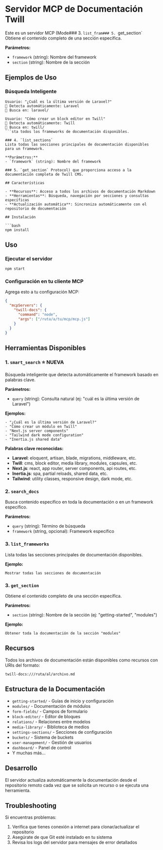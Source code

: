# Servidor MCP de Documentación Twill

Este es un servidor MCP (Mode### 3. `list_fram### 5. `get_section`
Obtiene el contenido completo de una sección específica.

**Parámetros:**
- `framework` (string): Nombre del framework
- `section` (string): Nombre de la sección

## Ejemplos de Uso

### Búsqueda Inteligente
```
Usuario: "¿Cuál es la última versión de Laravel?"
🎯 Detecta automáticamente: Laravel
📁 Busca en: laravel/

Usuario: "Cómo crear un block editor en Twill"
🎯 Detecta automáticamente: Twill  
📁 Busca en: twill/
```sta todos los frameworks de documentación disponibles.

### 4. `list_sections`
Lista todas las secciones principales de documentación disponibles para un framework.

**Parámetros:**
- `framework` (string): Nombre del framework

### 5. `get_section` Protocol) que proporciona acceso a la documentación completa de Twill CMS.

## Características

- **Recursos**: Acceso a todos los archivos de documentación Markdown
- **Herramientas**: Búsqueda, navegación por secciones y consultas específicas
- **Actualización automática**: Sincroniza automáticamente con el repositorio de documentación

## Instalación

```bash
npm install
```

## Uso

### Ejecutar el servidor
```bash
npm start
```

### Configuración en tu cliente MCP
Agrega esto a tu configuración MCP:

```json
{
  "mcpServers": {
    "twill-docs": {
      "command": "node",
      "args": ["/ruta/a/tu/mcp/mcp.js"]
    }
  }
}
```

## Herramientas Disponibles

### 1. `smart_search` ⭐ **NUEVA**
Búsqueda inteligente que detecta automáticamente el framework basado en palabras clave.

**Parámetros:**
- `query` (string): Consulta natural (ej: "cuál es la última versión de Laravel")

**Ejemplos:**
```
- "¿Cuál es la última versión de Laravel?"
- "Cómo crear un módulo en Twill"
- "Next.js server components"
- "Tailwind dark mode configuration"
- "Inertia.js shared data"
```

**Palabras clave reconocidas:**
- **Laravel**: eloquent, artisan, blade, migrations, middleware, etc.
- **Twill**: cms, block editor, media library, modules, capsules, etc.
- **Next.js**: react, app router, server components, api routes, etc.
- **Inertia.js**: spa, partial reloads, shared data, etc.
- **Tailwind**: utility classes, responsive design, dark mode, etc.

### 2. `search_docs`
Busca contenido específico en toda la documentación o en un framework específico.

**Parámetros:**
- `query` (string): Término de búsqueda
- `framework` (string, opcional): Framework específico

### 3. `list_frameworks`
Lista todas las secciones principales de documentación disponibles.

**Ejemplo:**
```
Mostrar todas las secciones de documentación
```

### 3. `get_section`
Obtiene el contenido completo de una sección específica.

**Parámetros:**
- `section` (string): Nombre de la sección (ej: "getting-started", "modules")

**Ejemplo:**
```
Obtener toda la documentación de la sección "modules"
```

## Recursos

Todos los archivos de documentación están disponibles como recursos con URIs del formato:
```
twill-docs:///ruta/al/archivo.md
```

## Estructura de la Documentación

- `getting-started/` - Guías de inicio y configuración
- `modules/` - Documentación de módulos
- `form-fields/` - Campos de formulario
- `block-editor/` - Editor de bloques
- `relations/` - Relaciones entre modelos
- `media-library/` - Biblioteca de medios
- `settings-sections/` - Secciones de configuración
- `buckets/` - Sistema de buckets
- `user-management/` - Gestión de usuarios
- `dashboard/` - Panel de control
- Y muchas más...

## Desarrollo

El servidor actualiza automáticamente la documentación desde el repositorio remoto cada vez que se solicita un recurso o se ejecuta una herramienta.

## Troubleshooting

Si encuentras problemas:

1. Verifica que tienes conexión a internet para clonar/actualizar el repositorio
2. Asegúrate de que Git esté instalado en tu sistema
3. Revisa los logs del servidor para mensajes de error detallados
